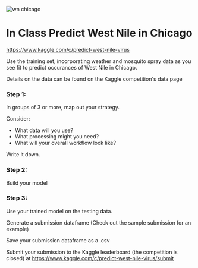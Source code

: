 ![wn chicago](chicago.png)

# In Class Predict West Nile in Chicago

https://www.kaggle.com/c/predict-west-nile-virus

Use the training set, incorporating weather and mosquito spray data as you see fit to predict occurances of West Nile in Chicago.

Details on the data can be found on the Kaggle competition's data page

### Step 1:

In groups of 3 or more, map out your strategy. 

Consider:
* What data will you use? 
* What processing might you need?
* What will your overall workflow look like? 

Write it down.


### Step 2:

Build your model


### Step 3:

Use your trained model on the testing data.

Generate a submission dataframe (Check out the sample submission for an example)

Save your submission dataframe as a .csv

Submit your submission to the Kaggle leaderboard (the competition is closed) at https://www.kaggle.com/c/predict-west-nile-virus/submit